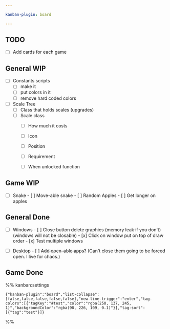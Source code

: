 ```yaml
---

kanban-plugin: board

---
```


## TODO

- [ ] Add cards for each game


## General WIP

- [ ] Constants scripts
	- [ ] make it
	- [ ] put colors in it
	- [ ] remove hard coded colors
- [ ] Scale Tree
	- [ ] Class that holds scales (upgrades)
	- [ ] Scale class
	    - [ ] How much it costs
	    - [ ] Icon
	    - [ ] Position
	    - [ ] Requirement
	    - [ ] When unlocked function


## Game WIP

- [ ] Snake
	  - [ ] Move-able snake
	  - [ ] Random Apples
	  - [ ] Get longer on apples


## General Done

- [ ] Windows
	  - [ ] ~~Close button delete graphics (memory leak if you don't)~~ (windows will not  be closable)
	  - [x] Click on window put on top of draw order
	  - [x] Test multiple windows
- [ ] Desktop
	  - [ ] ~~Add open-able apps?~~ (Can't close them going to be forced open. I live for chaos.)


## Game Done





%% kanban:settings
```
{"kanban-plugin":"board","list-collapse":[false,false,false,false,false],"new-line-trigger":"enter","tag-colors":[{"tagKey":"#test","color":"rgba(250, 137, 245, 1)","backgroundColor":"rgba(98, 226, 109, 0.1)"}],"tag-sort":[{"tag":"test"}]}
```
%%